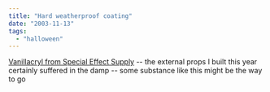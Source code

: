 ```yaml
---
title: "Hard weatherproof coating"
date: "2003-11-13"
tags: 
  - "halloween"
---
```


[Vanillacryl from Special Effect Supply](http://www.fxsupply.com/vanillacryl/vanillacryl.html "Vanillacryl from Special Effect Supply") -- the external props I built this year certainly suffered in the damp -- some substance like this might be the way to go
